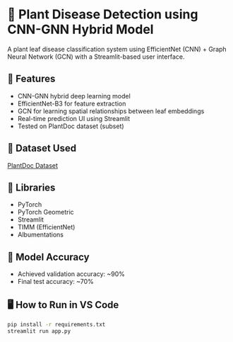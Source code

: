 # 🌿 Plant Disease Detection using CNN-GNN Hybrid Model

A plant leaf disease classification system using EfficientNet (CNN) + Graph Neural Network (GCN) with a Streamlit-based user interface.

## 🚀 Features
- CNN-GNN hybrid deep learning model
- EfficientNet-B3 for feature extraction
- GCN for learning spatial relationships between leaf embeddings
- Real-time prediction UI using Streamlit
- Tested on PlantDoc dataset (subset)

## 📁 Dataset Used
[PlantDoc Dataset](https://github.com/pratikkayal/PlantDoc-Dataset)

## 🧠 Libraries
- PyTorch
- PyTorch Geometric
- Streamlit
- TIMM (EfficientNet)
- Albumentations

## 🎯 Model Accuracy
- Achieved validation accuracy: ~90%
- Final test accuracy: ~70%

## 🖥️ How to Run in VS Code
```bash
pip install -r requirements.txt
streamlit run app.py
